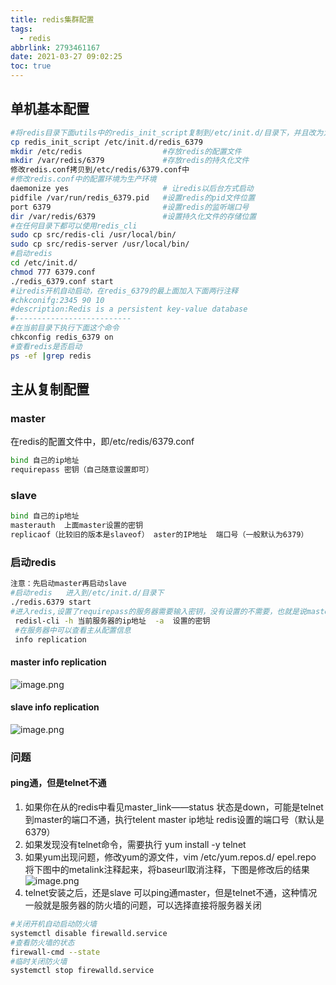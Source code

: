 ```yaml
---
title: redis集群配置
tags:
  - redis
abbrlink: 2793461167
date: 2021-03-27 09:02:25
toc: true
---
```


## 单机基本配置

<!-- more -->

```bash
#将redis目录下面utils中的redis_init_script复制到/etc/init.d/目录下，并且改为为redis_端口号
cp redis_init_script /etc/init.d/redis_6379
mkdir /etc/redis                  #存放redis的配置文件
mkdir /var/redis/6379             #存放redis的持久化文件
修改redis.conf拷贝到/etc/redis/6379.conf中
#修改redis.conf中的配置环境为生产环境
daemonize yes                     # 让redis以后台方式启动
pidfile /var/run/redis_6379.pid   #设置redis的pid文件位置
port 6379                         #设置redis的监听端口号
dir /var/redis/6379               #设置持久化文件的存储位置
#在任何目录下都可以使用redis_cli
sudo cp src/redis-cli /usr/local/bin/ 
sudo cp src/redis-server /usr/local/bin/ 
#启动redis
cd /etc/init.d/
chmod 777 6379.conf
./redis_6379.conf start
#让redis开机自动启动，在redis_6379的最上面加入下面两行注释
#chkconifg:2345 90 10
#description:Redis is a persistent key-value database
#--------------------------
#在当前目录下执行下面这个命令
chkconfig redis_6379 on
#查看redis是否启动
ps -ef |grep redis 
```
## 主从复制配置
### master
在redis的配置文件中，即/etc/redis/6379.conf
```bash
bind 自己的ip地址
requirepass 密钥（自己随意设置即可）
```
### slave
```bash
bind 自己的ip地址
masterauth  上面master设置的密钥
replicaof（比较旧的版本是slaveof） aster的IP地址  端口号（一般默认为6379）
```
### 启动redis
```bash
注意：先启动master再启动slave
#启动redis   进入到/etc/init.d/目录下
./redis.6379 start
#进入redis,设置了requirepass的服务器需要输入密钥，没有设置的不需要，也就是说master是需要输入，而slave不需要输入密钥
 redisl-cli -h 当前服务器的ip地址  -a  设置的密钥
 #在服务器中可以查看主从配置信息
 info replication 
```
#### master info replication

![image.png](https://p9-juejin.byteimg.com/tos-cn-i-k3u1fbpfcp/3dd32bfe31d74f9fa170d62f43227600~tplv-k3u1fbpfcp-watermark.image)
#### slave info replication

![image.png](https://p6-juejin.byteimg.com/tos-cn-i-k3u1fbpfcp/8d84bb27a385400495429d7b7e0021cb~tplv-k3u1fbpfcp-watermark.image)
### 问题
#### ping通，但是telnet不通
1. 如果你在从的redis中看见master_link——status 状态是down，可能是telnet到master的端口不通，执行telent master ip地址  redis设置的端口号（默认是6379）
2. 如果发现没有telnet命令，需要执行 yum install -y telnet   
3. 如果yum出现问题，修改yum的源文件，vim /etc/yum.repos.d/ epel.repo   
将下图中的metalink注释起来，将baseurl取消注释，下图是修改后的结果
![image.png](https://p1-juejin.byteimg.com/tos-cn-i-k3u1fbpfcp/3bf0ba8e566b4b8aa1282bfaa063a8a6~tplv-k3u1fbpfcp-watermark.image)
4. telnet安装之后，还是slave 可以ping通master，但是telnet不通，这种情况一般就是服务器的防火墙的问题，可以选择直接将服务器关闭
```bash
#关闭开机自动启动防火墙
systemctl disable firewalld.service 
#查看防火墙的状态
firewall-cmd --state
#临时关闭防火墙
systemctl stop firewalld.service
```